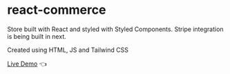# react-commerce

Store built with React and styled with Styled Components. 
Stripe integration is being built in next. 



Created using HTML, JS and Tailwind CSS

<a href="https://enchanting-druid-b9c893.netlify.app/" rel="nofollow">Live Demo</a> :point_left:
